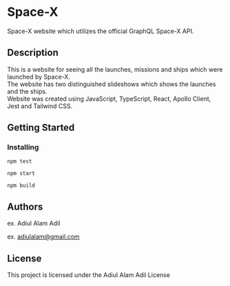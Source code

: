 # Space-X

Space-X website which utilizes the official GraphQL Space-X API.

## Description

This is a website for seeing all the launches, missions and ships which were launched by Space-X. 
<br>
The website has two distinguished slideshows which shows the launches and the ships.
<br>
Website was created using JavaScript, TypeScript, React, Apollo Client, Jest and Tailwind CSS.

## Getting Started

### Installing
```
npm test 
```
```
npm start 
```
```
npm build
```

## Authors

ex. Adiul Alam Adil 

ex. [adiulalam@gmail.com](mailto:adiulalam@gmail.com)


## License

This project is licensed under the Adiul Alam Adil License
